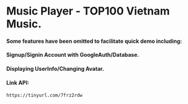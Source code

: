 # Music Player - TOP100 Vietnam Music.
#### Some features have been omitted to facilitate quick demo including:
#### Signup/Signin Account with GoogleAuth/Database.
#### Displaying UserInfo/Changing Avatar.
#### Link API:
`
https://tinyurl.com/7frz2rdw
`


